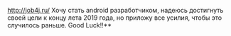 http://job4j.ru/
Хочу стать android разработчиком, надеюсь достигнуть своей цели к концу лета 2019 года, но приложу все усилия, чтобы это случилось раньше.
Good Luck!!**
